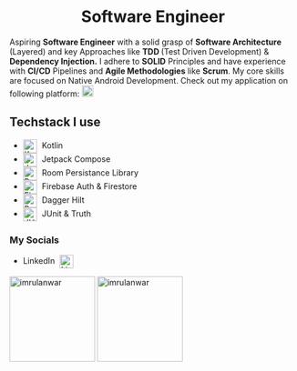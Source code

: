 <h1 align="center"><strong>Software Engineer</strong></h1>

<p>
Aspiring <strong>Software Engineer</strong> with a solid grasp of <strong>Software Architecture</strong> (Layered) and key Approaches like <strong>TDD </strong>(Test Driven Development) & <strong>Dependency Injection.</strong> I adhere to <strong>SOLID</strong> Principles and have experience with <strong>CI/CD</strong> Pipelines and <strong>Agile Methodologies</strong> like <strong>Scrum</strong>. My core skills are focused on Native Android Development. Check out my application on following platform:     
<!--     <p>
    <a href="https://play.google.com/store/apps/details?id=com.imrul.replog&pcampaignid=web_share">
        <img src="https://github.com/user-attachments/assets/798f1a1d-266a-4446-8e9f-c9259c55038f" 
          alt="Play Store Icon" style="width: 20px; height: 20px;">
    </a> -->
    <a href="https://www.amazon.com/gp/product/B0DP3Y8KVW">
        <img src="https://github.com/user-attachments/assets/43ac96c1-17fc-4be2-a9da-62e2c921772c" 
          alt="Appstore Icon" style="width: 20px; height: 20px;">
    </a>
    <p>
</p>
<h2>Techstack I use</h2>
    <ul class="tech-stack">
        <li class="tech-item">
            <img src= "https://github.com/user-attachments/assets/8f9e8e55-1592-43a3-a178-cb804af35430" alt="Kotlin Icon" 
              style="height: 24px; vertical-align: middle; margin-right: 5px;">
          Kotlin
        </li>
        <li class="tech-item">
            <img src= "https://github.com/user-attachments/assets/ff8b2673-a8c4-4006-a7e7-85ed1444468a" alt="Jetpack Icon" 
              style="height: 24px; vertical-align: middle; margin-right: 5px;">
          Jetpack Compose
        </li>
        <li class="tech-item">
            <img src= "https://github.com/user-attachments/assets/a0769241-087b-49af-964d-f3db1871515e" alt="Room Icon" 
              style="height: 24px; vertical-align: middle; margin-right: 5px;">
          Room Persistance Library
        </li>
        <li class="tech-item">
            <img src= "https://github.com/user-attachments/assets/e39b01cc-17a3-411e-967b-b4fb5351ef43" alt="Firebase Icon" 
              style="height: 24px; vertical-align: middle; margin-right: 5px;">
          Firebase Auth & Firestore
        </li>
        <li class="tech-item">
            <img src= "https://github.com/user-attachments/assets/387c6b12-6abb-43f4-9503-53e27a0b77f6" alt="Dagger Hilt Icon" 
              style="height: 24px; vertical-align: middle; margin-right: 5px;">
           Dagger Hilt
        </li>
        <li class="tech-item">
            <img src= "https://github.com/user-attachments/assets/d4f1635d-166e-47d8-bd93-1a0ba474b331" alt="JUnit Icon" 
              style="height: 24px; vertical-align: middle; margin-right: 5px;">
          JUnit & Truth
        </li>
    </ul>
  <h3>My Socials</h3>
  <ul class="tech-stack">
        <li class="tech-item">
              LinkedIn
              <a href="https://linkedin.com/in/imrul-anwar-3aa233218" target="blank">
                <img src= "https://github.com/user-attachments/assets/e7b76a8a-6ae0-4ba0-a358-8da6b810a565" alt="LinkedIn icon" 
              style="height: 24px; vertical-align: middle; margin-left: 5px;"></a>
        </li>
    </ul>

<img src="https://github-readme-stats.vercel.app/api/top-langs?username=imrulanwar&exclude_repo=SmartphonePriceEstimator,Car-Predictions,Dragon-Real-State-Data-Science-Project-&show_icons=true&locale=en&layout=compact" alt="imrulanwar" width="auto" height="150" align="center" />

<img src="https://github-readme-streak-stats.herokuapp.com/?user=imrulanwar&" alt="imrulanwar" width="auto" height="150" align="center"  />
</p>
